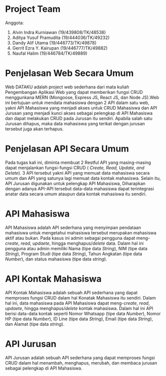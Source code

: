 # Project Team
Anggota:
1. Alvin Indra Kurniawan (19/439808/TK/48538)
2. Aditya Yusuf Pramudita (19/444036/TK/49232)
3. Dandy Alif Utama (19/446773/TK/49878)
4. Gerrit Ezra Y. Kairupan (19/446777/TK/49882)
5. Naufal Halim (19/446784/TK/49889)

# Penjelasan Web Secara Umum
Web DATAKU adalah project web sederhana dari mata kuliah Pengembangan Aplikasi Web yang dapat memberikan fungsi CRUD menggunkana MERN (Mongoose, Express JS, React JS, dan Node JS).Web ini bertujuan untuk mendata mahasiswa dengan 2 API dalam satu web, yakni API Mahasiswa yang menjadi akses untuk CRUD Mahasiswa dan API Jurusan yang menjadi kunci akses sebagai pelengkap di API Mahasiswa dan dapat melakukan CRUD pada Jurusan itu sendiri. Apabila salah satu Jurusan dihapus, maka data mahasiswa yang terikat dengan jurusan tersebut juga akan terhapus. 

# Penjelasan API Secara Umum
Pada tugas kali ini, diminta membuat 2 Restful API yang masing-masing dapat menjalankan fungsi-fungsi CRUD ( *Create, Read, Update, and Delate*). 3 API tersebut yakni API yang memuat data mahasiswa secara umum dan API yang satunya lagi memuat data kontak mahasiswa. Selain itu, API Jurusan digunakan untuk pelengkap API Mahasiswa, Diharapkan dengan adanya API-API tersebut data-data mahasiswa dapat terintegrasi anatar data secara umum ataupun data kontak mahasiswa itu sendiri.

# API Mahasiswa
API Mahasiswa adalah API sederhana yang menyimpan pendataan mahasiswa untuk mengetahui mahasiswa tersebut merupakan mahasiswa aktif atau bukan. Pada kasus ini admin sebagai pengguna dapat meng-*create*, *read*, *updaete*, hingga menghapus/*delete* data. Dalam hal ini pengguna atau admin memiliki Nama (tipe data *String*), NIM (tipe data *String*), Program Studi (tipe data *String*), Tahun Angkatan (tipe data *Number*), dan status mahasiswa (tipe data *string*).

# API Kontak Mahasiswa
API Kontak Mahasiswa adalah sebuah API sederhana yang dapat memproses fungsi CRUD dalam hal Konatak Mahasiswa itu sendiri. Dalam hal ini, data mahasiswa pada API Mahasiswa dapat meng-*create*, *read*, *updaete*, hingga menghapus/*delete* kontak mahasiswa. Dalam hal ini API berisi data-data kontak seperti Nomor Whatsapp (tipe data *Number*), Nomor HP (tipe data *Number*), ID Line (tipe data *String*), Email (tipe data *String*), dan Alamat (tipe data *string*).

# API Jurusan
API Jurusan adalah sebuah API sederhana yang dapat memproses fungsi CRUD dalam hal menambah, menghapus, merubah, dan membaca jurusan sebagai pelengkap di API Mahasiswa.
